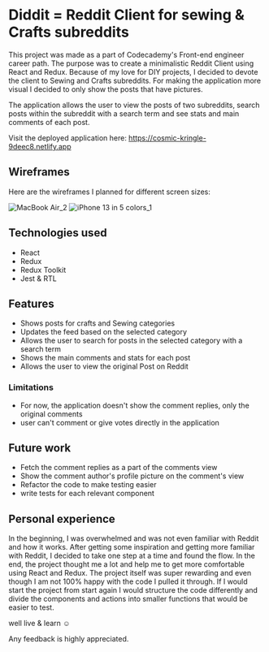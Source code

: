 # Diddit  = Reddit Client for sewing & Crafts subreddits

This project was made as a part of Codecademy's Front-end engineer career path. The purpose was to create a minimalistic Reddit Client using React and Redux. Because of my love for DIY projects, I decided to devote the client to Sewing and Crafts subreddits. For making the application more visual I decided to only show the posts that have pictures.

The application allows the user to view the posts of two subreddits, search posts within the subreddit with a search term and see stats and main comments of each post. 

Visit the deployed application here: https://cosmic-kringle-9deec8.netlify.app

## Wireframes

Here are the wireframes I planned for different screen sizes:

![MacBook Air_2](https://user-images.githubusercontent.com/115211431/208636234-083ec0ff-dd50-4e9c-a489-d5b5ae242f1a.png)
![iPhone 13 in 5 colors_1](https://user-images.githubusercontent.com/115211431/208636291-7c7ebae5-1208-40bf-b6e9-dc2f6cb89e6c.png)

## Technologies used

  * React
  * Redux
  * Redux Toolkit
  * Jest & RTL
    
## Features

 * Shows posts for crafts and Sewing categories
 * Updates the feed based on the selected category
 * Allows the user to search for posts in the selected category with a search term
 * Shows the main comments and stats for each post
 * Allows the user to view the original Post on Reddit

### Limitations

  * For now, the application doesn't show the comment replies, only the original comments
  * user can't comment or give votes directly in the application

## Future work

  * Fetch the comment replies as a part of the comments view
  * Show the comment author's profile picture on the comment's view
  * Refactor the code to make testing easier
  * write tests for each relevant component
  
## Personal experience 

In the beginning, I was overwhelmed and was not even familiar with Reddit and how it works. After getting some inspiration and getting more familiar with Reddit, I decided to take one step at a time and found the flow. In the end, the project thought me a lot and help me to get more comfortable using React and Redux. The project itself was super rewarding and even though I am not 100% happy with the code I pulled it through. If I would start the project from start again I would structure the code differently and divide the components and actions into smaller functions that would be easier to test.

well live & learn ☺️

Any feedback is highly appreciated.

